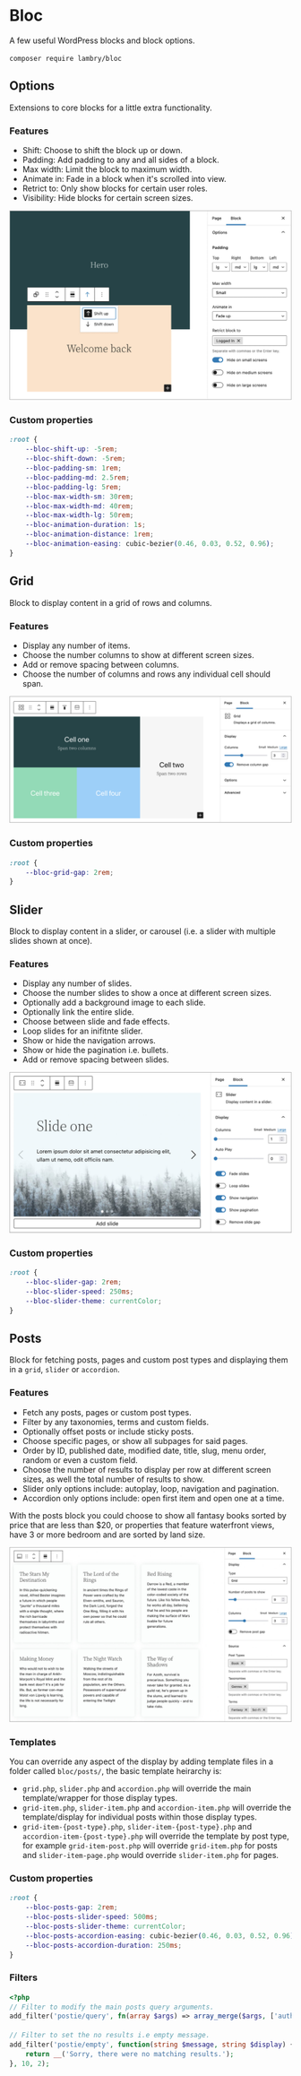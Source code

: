 # Bloc

A few useful WordPress blocks and block options.

`composer require lambry/bloc`

## Options

Extensions to core blocks for a little extra functionality.

### Features

- Shift: Choose to shift the block up or down.
- Padding: Add padding to any and all sides of a block.
- Max width: Limit the block to maximum width.
- Animate in: Fade in a block when it's scrolled into view.
- Retrict to: Only show blocks for certain user roles.
- Visibility: Hide blocks for certain screen sizes.

<div style="max-width: 750px">

![options](images/options.jpg)

</div>

### Custom properties

```css
:root {
	--bloc-shift-up: -5rem;
	--bloc-shift-down: -5rem;
	--bloc-padding-sm: 1rem;
	--bloc-padding-md: 2.5rem;
	--bloc-padding-lg: 5rem;
	--bloc-max-width-sm: 30rem;
	--bloc-max-width-md: 40rem;
	--bloc-max-width-lg: 50rem;
	--bloc-animation-duration: 1s;
	--bloc-animation-distance: 1rem;
	--bloc-animation-easing: cubic-bezier(0.46, 0.03, 0.52, 0.96);
}
```

## Grid

Block to display content in a grid of rows and columns.

### Features

- Display any number of items.
- Choose the number columns to show at different screen sizes.
- Add or remove spacing between columns.
- Choose the number of columns and rows any individual cell should span.

<div style="max-width: 750px">

![grid](images/grid.png)

</div>

### Custom properties

```css
:root {
	--bloc-grid-gap: 2rem;
}
```

## Slider

Block to display content in a slider, or carousel (i.e. a slider with multiple slides shown at once).

### Features

- Display any number of slides.
- Choose the number slides to show a once at different screen sizes.
- Optionally add a background image to each slide.
- Optionally link the entire slide.
- Choose between slide and fade effects.
- Loop slides for an inifitnte slider.
- Show or hide the navigation arrows.
- Show or hide the pagination i.e. bullets.
- Add or remove spacing between slides.

<div style="max-width: 750px">

![slider](images/slider.jpg)

</div>

### Custom properties

```css
:root {
	--bloc-slider-gap: 2rem;
	--bloc-slider-speed: 250ms;
	--bloc-slider-theme: currentColor;
}
```

## Posts

Block for fetching posts, pages and custom post types and displaying them in a `grid`, `slider` or `accordion`.

### Features
- Fetch any posts, pages or custom post types.
- Filter by any taxonomies, terms and custom fields.
- Optionally offset posts or include sticky posts.
- Choose specific pages, or show all subpages for said pages.
- Order by ID, published date, modified date, title, slug, menu order, random or even a custom field.
- Choose the number of results to display per row at different screen sizes, as well the total number of results to show.
- Slider only options include: autoplay, loop, navigation and pagination.
- Accordion only options include: open first item and open one at a time.

With the posts block you could choose to show all fantasy books sorted by price that are less than $20, or properties that feature waterfront views, have 3 or more bedroom and are sorted by land size.

<div style="max-width: 750px">

![posts](images/posts.jpg)

</div>

### Templates

You can override any aspect of the display by adding template files in a folder called `bloc/posts/`, the basic template heirarchy is:
- `grid.php`, `slider.php` and `accordion.php` will override the main template/wrapper for those display types.
- `grid-item.php`, `slider-item.php` and `accordion-item.php` will override the template/display for individual posts within those display types.
- `grid-item-{post-type}.php`, `slider-item-{post-type}.php` and `accordion-item-{post-type}.php` will override the template by post type, for example `grid-item-post.php` will override `grid-item.php` for posts and `slider-item-page.php` would override `slider-item.php` for pages.

### Custom properties

```css
:root {
	--bloc-posts-gap: 2rem;
	--bloc-posts-slider-speed: 500ms;
	--bloc-posts-slider-theme: currentColor;
	--bloc-posts-accordion-easing: cubic-bezier(0.46, 0.03, 0.52, 0.96);
	--bloc-posts-accordion-duration: 250ms;
}
```

### Filters

```php
<?php
// Filter to modify the main posts query arguments.
add_filter('postie/query', fn(array $args) => array_merge($args, ['author_name' => 'admin']));

// Filter to set the no results i.e empty message.
add_filter('postie/empty', function(string $message, string $display) {
    return __('Sorry, there were no matching results.');
}, 10, 2);
```
